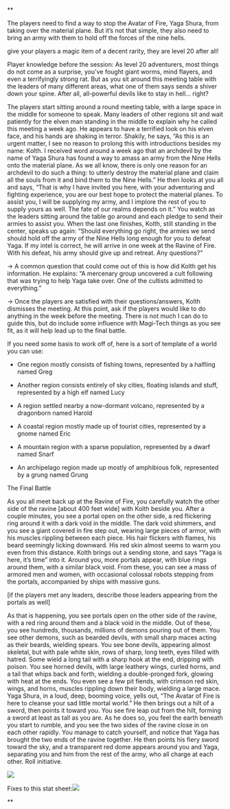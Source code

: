 **

The players need to find a way to stop the Avatar of Fire, Yaga Shura, from taking over the material plane. But it’s not that simple, they also need to bring an army with them to hold off the forces of the nine hells. 

give your players a magic item of a decent rarity, they are level 20 after all!

  

Player knowledge before the session: As level 20 adventurers, most things do not come as a surprise, you’ve fought giant worms, mind flayers, and even a terrifyingly strong rat. But as you sit around this meeting table with the leaders of many different areas, what one of them says sends a shiver down your spine. After all, all-powerful devils like to stay in hell… right?

  

The players start sitting around a round meeting table, with a large space in the middle for someone to speak. Many leaders of other regions sit and wait patiently for the elven man standing in the middle to explain why he called this meeting a week ago. He appears to have a terrified look on his elven face, and his hands are shaking in terror. Shakily, he says, “As this is an urgent matter, I see no reason to prolong this with introductions besides my name: Kolth. I received word around a week ago that an archdevil by the name of Yaga Shura has found a way to amass an army from the Nine Hells onto the material plane. As we all know, there is only one reason for an archdevil to do such a thing: to utterly destroy the material plane and claim all the souls from it and bind them to the Nine Hells.” He then looks at you all and says, “That is why I have invited you here, with your adventuring and fighting experience, you are our best hope to protect the material planes. To assist you, I will be supplying my army, and I implore the rest of you to supply yours as well. The fate of our realms depends on it.” You watch as the leaders sitting around the table go around and each pledge to send their armies to assist you. When the last one finishes, Kolth, still standing in the center, speaks up again: “Should everything go right, the armies we send should hold off the army of the Nine Hells long enough for you to defeat Yaga. If my intel is correct, he will arrive in one week at the Ravine of Fire. With his defeat, his army should give up and retreat. Any questions?”

-> A common question that could come out of this is how did Kolth get his information. He explains: “A mercenary group uncovered a cult following that was trying to help Yaga take over. One of the cultists admitted to everything.”

-> Once the players are satisfied with their questions/answers, Kolth dismisses the meeting. At this point, ask if the players would like to do anything in the week before the meeting. There is not much I can do to guide this, but do include some influence with Magi-Tech things as you see fit, as it will help lead up to the final battle.

  

If you need some basis to work off of, here is a sort of template of a world you can use:

- One region mostly consists of fishing towns, represented by a halfling named Greg
    
- Another region consists entirely of sky cities, floating islands and stuff, represented by a high elf named Lucy
    
- A region settled nearby a now-dormant volcano, represented by a dragonborn named Harold
    
- A coastal region mostly made up of tourist cities, represented by a gnome named Eric
    
- A mountain region with a sparse population, represented by a dwarf named Snarf
    
- An archipelago region made up mostly of amphibious folk, represented by a grung named Grung
    

  

The Final Battle

As you all meet back up at the Ravine of Fire, you carefully watch the other side of the ravine [about 400 feet wide] with Kolth beside you. After a couple minutes, you see a portal open on the other side, a red flickering ring around it with a dark void in the middle. The dark void shimmers, and you see a giant covered in fire step out, wearing large pieces of armor, with his muscles rippling between each piece. His hair flickers with flames, his beard seemingly licking downward. His red skin almost seems to warm you even from this distance. Kolth brings out a sending stone, and says “Yaga is here, it’s time” into it. Around you, more portals appear, with blue rings around them, with a similar black void. From these, you can see a mass of armored men and women, with occasional colossal robots stepping from the portals, accompanied by ships with massive guns.

[if the players met any leaders, describe those leaders appearing from the portals as well]

As that is happening, you see portals open on the other side of the ravine, with a red ring around them and a black void in the middle. Out of these, you see hundreds, thousands, millions of demons pouring out of them. You see other demons, such as bearded devils, with small sharp maces acting as their beards, wielding spears. You see bone devils, appearing almost skeletal, but with pale white skin, rows of sharp, long teeth, eyes filled with hatred. Some wield a long tail with a sharp hook at the end, dripping with poison. You see horned devils, with large leathery wings, curled horns, and a tail that whips back and forth, wielding a double-pronged fork, glowing with heat at the ends. You even see a few pit fiends, with crimson red skin, wings, and horns, muscles rippling down their body, wielding a large mace. Yaga Shura, in a loud, deep, booming voice, yells out, “The Avatar of Fire is here to cleanse your sad little mortal world.” He then brings out a hilt of a sword, then points it toward you. You see fire leap out from the hilt, forming a sword at least as tall as you are. As he does so, you feel the earth beneath you start to rumble, and you see the two sides of the ravine close in on each other rapidly. You manage to catch yourself, and notice that Yaga has brought the two ends of the ravine together. He then points his fiery sword toward the sky, and a transparent red dome appears around you and Yaga, separating you and him from the rest of the army, who all charge at each other. Roll initiative.

  

![](https://lh7-rt.googleusercontent.com/docsz/AD_4nXcoAniDtC4hBvCQdVlNZK0Wd3lyJtgPbCdNdWf8BrNXJMOs4i9PuHXZLuhvoABu6IpCAJlPdIGhFxFQaK_ndoBdC0mUwBmV486HqFeJ7XtxApbAa8tOI8uvS5AeswqCOq8TdGvqf8HAp7RUHliAOU1VwQ?key=0quH3E6Njd3PiRKxWxLDqg)

Fixes to this stat sheet:![](https://lh7-rt.googleusercontent.com/docsz/AD_4nXeeBcRUh8xve1FbCXPkSQ4twf8xkt6HgGbEp4tUPLPlN3_X9qR1trYntai3nPXH3is45fLVCymW1c6Biik2I-scoTFMcwufaWM9EUc1Ak_5NwCk7Kjswl5R3K-ZrAKJTJsui3pEIjAfbmVDwclUXY-de3o?key=0quH3E6Njd3PiRKxWxLDqg)

**